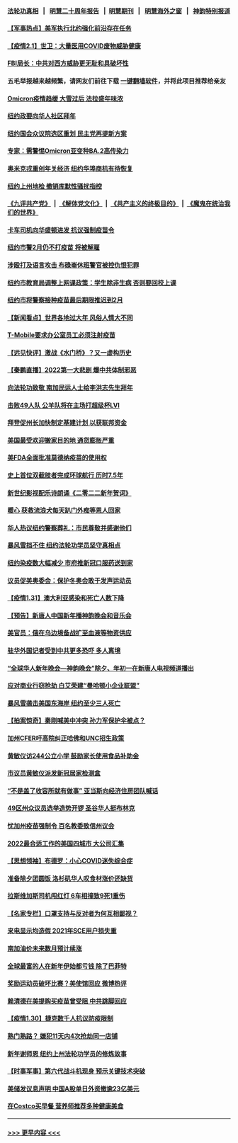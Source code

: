#### [法轮功真相](https://github.com/gfw-breaker/truth/blob/master/README.md?t=0) &nbsp;&nbsp;|&nbsp;&nbsp; [明慧二十周年报告](https://github.com/gfw-breaker/mh-reports/blob/master/README.md?t=0) &nbsp;&nbsp;|&nbsp;&nbsp;[明慧期刊](https://github.com/gfw-breaker/mh-qikan) &nbsp;&nbsp;|&nbsp;&nbsp; [明慧海外之窗](https://github.com/gfw-breaker/mh-news/blob/master/README.md?t=0) &nbsp;&nbsp;|&nbsp;&nbsp; [神韵特别报道](https://github.com/gfw-breaker/mh-news/blob/master/shenyun.md?t=0)
#### [【军事热点】美军执行北约强化前沿存在任务](../pages/nsc412/n13546553.md?t=02012200) 
#### [【疫情2.1】世卫：大量医用COVID废物威胁健康](../pages/nsc412/n13545491.md?t=02012200) 
#### [FBI局长：中共对西方威胁更无耻和具破坏性](../pages/nsc412/n13546102.md?t=02012200) 
#### 五毛举报越来越频繁，请网友们前往下载 [一键翻墙软件](https://github.com/gfw-breaker/ssr-accounts)，并将此项目推荐给亲友
#### [Omicron疫情趋缓 大雪过后 法拉盛年味浓](../pages/nsc412/n13546299.md?t=02012200) 
#### [纽约政要向华人社区拜年](../pages/nsc412/n13546291.md?t=02012200) 
#### [纽约国会众议院选区重划 民主党再提新方案](../pages/nsc412/n13546257.md?t=02012200) 
#### [专家：需警惕Omicron亚变种BA.2高传染力](../pages/nsc412/n13546012.md?t=02012200) 
#### [奥米克戎重创年关经济 纽约华埠商机有待恢复](../pages/nsc412/n13546260.md?t=02012200) 
#### [纽约上州地检 撤销库默性骚扰指控](../pages/nsc412/n13546200.md?t=02012200) 
#### [《九评共产党》](https://github.com/begood0513/9ping.md/blob/master/README.md) &nbsp;|&nbsp; [《解体党文化》](../../../../jtdwh.md/blob/master/README.md)  &nbsp;|&nbsp; [《共产主义的终极目的》](../../../../gczydzjmd.md/blob/master/README.md) &nbsp;|&nbsp; [《魔鬼在统治我们的世界》](../../../../mgztzwmdsj.md/blob/master/README.md) 
#### [卡车司机向华盛顿进发 抗议强制疫苗令](../pages/nsc412/n13546197.md?t=02012200) 
#### [纽约市警2月仍不打疫苗 将被解雇](../pages/nsc412/n13546204.md?t=02012200) 
#### [涉殴打及语言攻击 布碌崙休班警官被控仇恨犯罪](../pages/nsc412/n13546288.md?t=02012200) 
#### [纽约市教育局调整上网课政策：学生除非生病 否则要回校上课](../pages/nsc412/n13546297.md?t=02012200) 
#### [纽约市将警察接种疫苗最后期限推迟到2月](../pages/nsc412/n13545567.md?t=02012200) 
#### [【新闻看点】世界各地过大年 风俗人情大不同](../pages/nsc412/n13545327.md?t=02012200) 
#### [T-Mobile要求办公室员工必须注射疫苗](../pages/nsc412/n13546041.md?t=02012200) 
#### [【远见快评】激战《水门桥》？又一虚构历史](../pages/nsc412/n13545602.md?t=02012200) 
#### [【秦鹏直播】2022第一大悲剧 爆中共体制邪恶](../pages/nsc412/n13545579.md?t=02012200) 
#### [向法轮功致敬 南加民运人士给李洪志先生拜年](../pages/nsc412/n13545838.md?t=02012200) 
#### [击败49人队 公羊队将在主场打超级杯LVI](../pages/nsc412/n13545635.md?t=02012200) 
#### [拜登促州长加快制定基建计划 以获联邦资金](../pages/nsc412/n13545465.md?t=02012200) 
#### [美国最受欢迎搬家目的地 通货膨胀严重](../pages/nsc412/n13545426.md?t=02012200) 
#### [美FDA全面批准莫德纳疫苗的使用权](../pages/nsc412/n13545351.md?t=02012200) 
#### [史上首位双截肢者完成环球航行 历时7.5年](../pages/nsc412/n13544011.md?t=02012200) 
#### [新世纪影视配乐诗朗诵《二零二二新年贺词》](../pages/nsc412/n13545059.md?t=02012200) 
#### [暖心 获救流浪犬每天趴门外痴等恩人回家](../pages/nsc412/n13544238.md?t=02012200) 
#### [华人热议纽约警察葬礼：市民尊敬并感谢他们](../pages/nsc412/n13543811.md?t=02012200) 
#### [暴风雪挡不住 纽约法轮功学员坚守真相点](../pages/nsc412/n13543833.md?t=02012200) 
#### [纽约染疫数大幅减少 市府推新冠口服药送到家](../pages/nsc412/n13543825.md?t=02012200) 
#### [议员促美奥委会：保护冬奥会敢于发声运动员](../pages/nsc412/n13544912.md?t=02012200) 
#### [【疫情1.31】澳大利亚感染和死亡人数下降](../pages/nsc412/n13544673.md?t=02012200) 
#### [【预告】新唐人中国新年播神韵晚会和音乐会](../pages/nsc412/n13531336.md?t=02012200) 
#### [美官员：俄在乌边境备战扩至血液等物资供应](../pages/nsc412/n13543789.md?t=02012200) 
#### [驻华外国记者受到中共更多恐吓 多人离境](../pages/nsc412/n13543660.md?t=02012200) 
#### [“全球华人新年晚会—神韵晚会”除夕、年初一在新唐人电视频道播出](../pages/nsc412/n13543808.md?t=02012200) 
#### [应对商业行窃抢劫 白艾荣建“曼哈顿小企业联盟”](../pages/nsc412/n13543805.md?t=02012200) 
#### [暴风雪袭击美国东海岸 纽约至少三人死亡](../pages/nsc412/n13543621.md?t=02012200) 
#### [【拍案惊奇】秦刚喊美中冲突 孙力军保护伞被点？](../pages/nsc412/n13543689.md?t=02012200) 
#### [加州CFER吁高院纠正哈佛和UNC招生政策](../pages/nsc412/n13543856.md?t=02012200) 
#### [黄敏仪访244公立小学 鼓励家长使用食品补助金](../pages/nsc412/n13543818.md?t=02012200) 
#### [市议员黄敏仪派发新冠居家检测盒](../pages/nsc412/n13543828.md?t=02012200) 
#### [“不是盖了收容所就有做事” 亚当斯向经济住房团队喊话](../pages/nsc412/n13543840.md?t=02012200) 
#### [49区州众议员选举造势开锣 圣谷华人挺布林克](../pages/nsc412/n13543743.md?t=02012200) 
#### [忧加州疫苗强制令 百名教委致信州议会](../pages/nsc412/n13543631.md?t=02012200) 
#### [2022最合适工作的美国四城市 大公司汇集](../pages/nsc412/n13540082.md?t=02012200) 
#### [【思想领袖】布德罗：小心COVID迷失综合症](../pages/nsc412/n13513654.md?t=02012200) 
#### [准备除夕团圆饭 洛杉矶华人叹食材涨价还缺货](../pages/nsc412/n13543187.md?t=02012200) 
#### [拉斯维加斯司机闯红灯 6车相撞致9死1重伤](../pages/nsc412/n13543037.md?t=02012200) 
#### [【名家专栏】口罩支持与反对者为何互相鄙视？](../pages/nsc412/n13541315.md?t=02012200) 
#### [来电显示均造假 2021年SCE用户损失重](../pages/nsc412/n13543152.md?t=02012200) 
#### [南加油价未来数月预计续涨](../pages/nsc412/n13543110.md?t=02012200) 
#### [全球最富的人在新年伊始都亏钱 除了巴菲特](../pages/nsc412/n13540195.md?t=02012200) 
#### [奖励运动员破坏比赛？美使馆回应 微博热评](../pages/nsc412/n13541907.md?t=02012200) 
#### [赖清德在美提购买疫苗曾受阻 中共跳脚回应](../pages/nsc412/n13541783.md?t=02012200) 
#### [【疫情1.30】捷克数千人抗议防疫限制](../pages/nsc412/n13541382.md?t=02012200) 
#### [熟门熟路？  嫌犯11天内4次抢劫同一店铺](../pages/nsc412/n13542679.md?t=02012200) 
#### [新年谢师恩 纽约上州法轮功学员的修炼故事](../pages/nsc412/n13541652.md?t=02012200) 
#### [【时事军事】第六代战斗机现身 预示关键技术突破](../pages/nsc412/n13537181.md?t=02012200) 
#### [美储发议息声明 中国A股单日外资撤逾23亿美元](../pages/nsc412/n13541571.md?t=02012200) 
#### [在Costco买早餐 营养师推荐多种健康美食](../pages/nsc412/n13534941.md?t=02012200) 

----
#### [ >>> 更早内容 <<< ](../indexes/nsc412-earlier.md)
